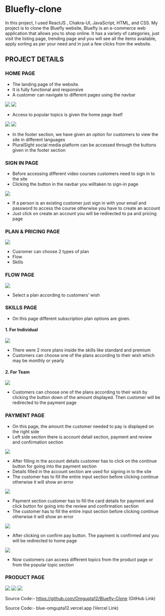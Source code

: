 # Bluefly-clone

In this project, I used ReactJS , Chakra-UI, JavaScript, HTML, and CSS. My project is to clone the Bluefly website, Bluefly is an e-commerce web application that allows you to shop online. It has a variety of categories, just visit the listing page, trending page and you will see all the items available, apply sorting as per your need and in just a few clicks from the website.


##  PROJECT DETAILS

### HOME PAGE

* The landing page of the website.
* It is fully functional and responsive
* A customer can navigate to different pages using the navbar

<img src="https://miro.medium.com/max/875/1*EYu0Fip3JdLc3plOB5owMA.png" style="max-width: 100%; display: inline-block;" data-target="animated-image.originalImage">
<img src="https://miro.medium.com/max/875/1*96zSoOTmnbkVpHsX6OrmOA.png" style="max-width: 100%; display: inline-block;" data-target="animated-image.originalImage">

* Access to popular topics is given the home page itself

<img src="https://miro.medium.com/max/875/1*xUg1IpooKrL7EcXjTZ_s0g.png" style="max-width: 100%; display: inline-block;" data-target="animated-image.originalImage">
<img src="https://miro.medium.com/max/875/1*EYu0Fip3JdLc3plOB5owMA.png" style="max-width: 100%; display: inline-block;" data-target="animated-image.originalImage">


* In the footer section, we have given an option for customers to view the site in different languages
* PluralSight social media platform can be accessed through the buttons given in the footer section

### SIGN IN PAGE
* Before accessing different video courses customers need to sign in to the site
* Clicking the button in the navbar you willtaken to sign-in page
<img src="https://miro.medium.com/max/875/1*ZF5aTxXGdjfFN1qZH1e9Wg.png" style="max-width: 100%; display: inline-block;" data-target="animated-image.originalImage">


* If a person is an existing customer just sign in with your email and password to access the course otherwise you have to create an account
* Just click on create an account you will be redirected to pa and pricing page


### PLAN & PRICING PAGE
<img src="https://miro.medium.com/max/875/1*ZF5aTxXGdjfFN1qZH1e9Wg.png" style="max-width: 100%; display: inline-block;" data-target="animated-image.originalImage">

* Cusromer can choose 2 types of plan
 * Flow
 * Skills
 
 ### FLOW PAGE
<img src="https://miro.medium.com/max/875/1*0j9f9-LEaHQ0C_Fc_Ul9FA.png" style="max-width: 100%; display: inline-block;" data-target="animated-image.originalImage">

* Select a plan according to customers’ wish

### SKILLS PAGE
* On this page different subscription plan options are given.
#### 1. For Individual
<img src="https://miro.medium.com/max/875/1*7oUEFvN6xPWpQHQLDrH8Cw.png" style="max-width: 100%; display: inline-block;" data-target="animated-image.originalImage">


* There were 2 more plans inside the skills like standard and premium
* Customers can choose one of the plans according to their wish which may be monthly or yearly

#### 2. For Team
<img src="https://miro.medium.com/max/875/1*qMdhzyJuSzxsV4ow1ftV8A.png" style="max-width: 100%; display: inline-block;" data-target="animated-image.originalImage">

* Customers can choose one of the plans according to their wish by clicking the button down of the amount displayed. Then customer will be redirected to the payment page

### PAYMENT PAGE
* On this page, the amount the customer needed to pay is displayed on the right side
* Left side section there is account detail section, payment and review and confirmation section
<img src="https://miro.medium.com/max/875/1*jPKWRqIIoQTj3d1tBDKaxQ.png" style="max-width: 100%; display: inline-block;" data-target="animated-image.originalImage">

* After filling in the account details customer has to click on the continue button for going into the payment section
* Details filled in the account section are used for signing in to the site
* The customer has to fill the entire input section before clicking continue otherwise it will show an error
<img src="https://miro.medium.com/max/875/1*I9USX_OOil1RuM5lZWS_Ww.png" style="max-width: 100%; display: inline-block;" data-target="animated-image.originalImage">

* Payment section customer has to fill the card details for payment and click button for going into the review and confirmation section
* The customer has to fill the entire input section before clicking continue otherwise it will show an error
<img src="https://miro.medium.com/max/875/1*QInWyxNyGkolAHSgAGzDaw.png" style="max-width: 100%; display: inline-block;" data-target="animated-image.originalImage">

* After clicking on confirm pay button. The payment is confirmed and you will be redirected to home page
<img src="https://miro.medium.com/max/875/1*xpSq3RhaEiTQXxxWRkHJ-Q.png" style="max-width: 100%; display: inline-block;" data-target="animated-image.originalImage">

* Now customers can access different topics from the product page or from the popular topic section

### PRODUCT PAGE
<img src="https://miro.medium.com/max/875/1*Mt0fzgTAyBtt3QWXx0EytQ.png" style="max-width: 100%; display: inline-block;" data-target="animated-image.originalImage">
<img src="https://miro.medium.com/max/875/1*MBwZIakiAHpp52YmZSUhqA.png" style="max-width: 100%; display: inline-block;" data-target="animated-image.originalImage">
<img src="https://miro.medium.com/max/875/1*aX8XqeDI3Oe79mgcGqpOWw.png" style="max-width: 100%; display: inline-block;" data-target="animated-image.originalImage">


Source Code:- https://github.com/Omgupta12/Bluefly-Clone
(GitHub Link)

Source Code:- blue-omgupta12.vercel.app
(Vercel Link)



